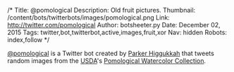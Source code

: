 /*
Title: @pomological
Description: Old fruit pictures.
Thumbnail: /content/bots/twitterbots/images/pomological.png
Link: http://twitter.com/pomological
Author: botsheeter.py
Date: December 02, 2015
Tags: twitter,bot,twitterbot,active,images,fruit,xor
Nav: hidden
Robots: index,follow
*/

[@pomological](https://twitter.com/pomological) is a Twitter bot created by [Parker Higgukkah](https://twitter.com/xor) that tweets random images from the [USDA](http://www.usda.gov/wps/portal/usda/usdahome)'s  [Pomological Watercolor Collection](http://usdawatercolors.nal.usda.gov/pom/home.xhtml).

